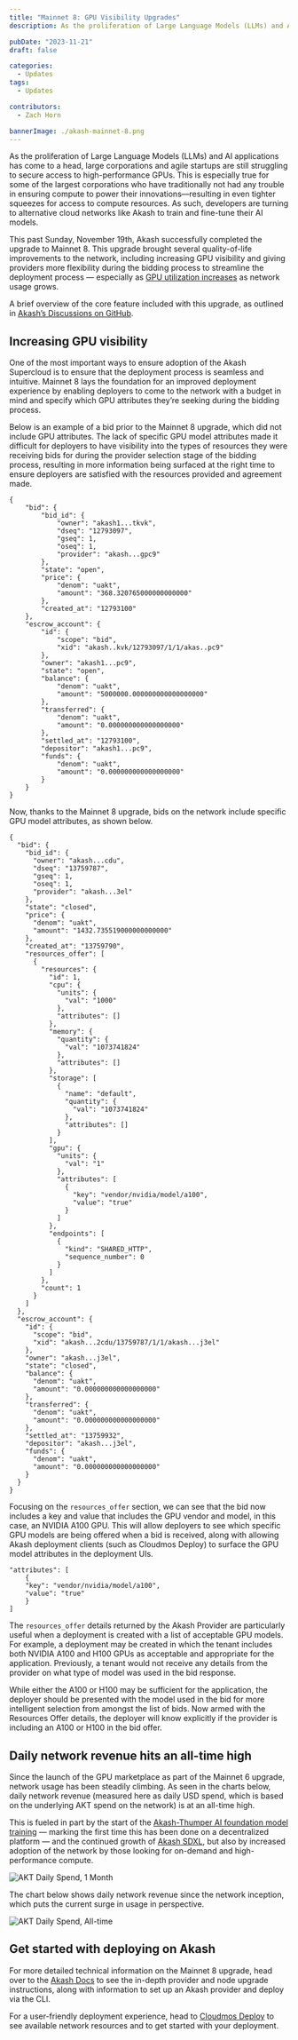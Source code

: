 ```yaml
---
title: "Mainnet 8: GPU Visibility Upgrades"
description: As the proliferation of Large Language Models (LLMs) and AI applications has come to a head, large corporations and agile startups are still struggling to secure access to high-performance GPUs.

pubDate: "2023-11-21"
draft: false

categories:
  - Updates
tags:
  - Updates

contributors:
  - Zach Horn

bannerImage: ./akash-mainnet-8.png
---
```


As the proliferation of Large Language Models (LLMs) and AI applications has come to a head, large corporations and agile startups are still struggling to secure access to high-performance GPUs. This is especially true for some of the largest corporations who have traditionally not had any trouble in ensuring compute to power their innovations––resulting in even tighter squeezes for access to compute resources. As such, developers are turning to alternative cloud networks like Akash to train and fine-tune their AI models.

This past Sunday, November 19th, Akash successfully completed the upgrade to Mainnet 8. This upgrade brought several quality-of-life improvements to the network, including increasing GPU visibility and giving providers more flexibility during the bidding process to streamline the deployment process — especially as [GPU utilization increases](https://deploy.cloudmos.io/graph/graphics-gpu) as network usage grows.

A brief overview of the core feature included with this upgrade, as outlined in [Akash’s Discussions on GitHub](https://github.com/orgs/akash-network/projects/5/views/1?pane=issue&itemId=41817276).

## Increasing GPU visibility

One of the most important ways to ensure adoption of the Akash Supercloud is to ensure that the deployment process is seamless and intuitive. Mainnet 8 lays the foundation for an improved deployment experience by enabling deployers to come to the network with a budget in mind and specify which GPU attributes they’re seeking during the bidding process.

Below is an example of a bid prior to the Mainnet 8 upgrade, which did not include GPU attributes. The lack of specific GPU model attributes made it difficult for deployers to have visibility into the types of resources they were receiving bids for during the provider selection stage of the bidding process, resulting in more information being surfaced at the right time to ensure deployers are satisfied with the resources provided and agreement made.

```
{
    "bid": {
        "bid_id": {
            "owner": "akash1...tkvk",
            "dseq": "12793097",
            "gseq": 1,
            "oseq": 1,
            "provider": "akash...gpc9"
        },
        "state": "open",
        "price": {
            "denom": "uakt",
            "amount": "368.320765000000000000"
        },
        "created_at": "12793100"
    },
    "escrow_account": {
        "id": {
            "scope": "bid",
            "xid": "akash..kvk/12793097/1/1/akas..pc9"
        },
        "owner": "akash1...pc9",
        "state": "open",
        "balance": {
            "denom": "uakt",
            "amount": "5000000.000000000000000000"
        },
        "transferred": {
            "denom": "uakt",
            "amount": "0.000000000000000000"
        },
        "settled_at": "12793100",
        "depositor": "akash1...pc9",
        "funds": {
            "denom": "uakt",
            "amount": "0.000000000000000000"
        }
    }
}
```

Now, thanks to the Mainnet 8 upgrade, bids on the network include specific GPU model attributes, as shown below.

```
{
  "bid": {
    "bid_id": {
      "owner": "akash...cdu",
      "dseq": "13759787",
      "gseq": 1,
      "oseq": 1,
      "provider": "akash...3el"
    },
    "state": "closed",
    "price": {
      "denom": "uakt",
      "amount": "1432.735519000000000000"
    },
    "created_at": "13759790",
    "resources_offer": [
      {
        "resources": {
          "id": 1,
          "cpu": {
            "units": {
              "val": "1000"
            },
            "attributes": []
          },
          "memory": {
            "quantity": {
              "val": "1073741824"
            },
            "attributes": []
          },
          "storage": [
            {
              "name": "default",
              "quantity": {
                "val": "1073741824"
              },
              "attributes": []
            }
          ],
          "gpu": {
            "units": {
              "val": "1"
            },
            "attributes": [
              {
                "key": "vendor/nvidia/model/a100",
                "value": "true"
              }
            ]
          },
          "endpoints": [
            {
              "kind": "SHARED_HTTP",
              "sequence_number": 0
            }
          ]
        },
        "count": 1
      }
    ]
  },
  "escrow_account": {
    "id": {
      "scope": "bid",
      "xid": "akash...2cdu/13759787/1/1/akash...j3el"
    },
    "owner": "akash...j3el",
    "state": "closed",
    "balance": {
      "denom": "uakt",
      "amount": "0.000000000000000000"
    },
    "transferred": {
      "denom": "uakt",
      "amount": "0.000000000000000000"
    },
    "settled_at": "13759932",
    "depositor": "akash...j3el",
    "funds": {
      "denom": "uakt",
      "amount": "0.000000000000000000"
    }
  }
}
```

Focusing on the `resources_offer` section, we can see that the bid now includes a key and value that includes the GPU vendor and model, in this case, an NVIDIA A100 GPU. This will allow deployers to see which specific GPU models are being offered when a bid is received, along with allowing Akash deployment clients (such as Cloudmos Deploy) to surface the GPU model attributes in the deployment UIs.

```
"attributes": [
    {
    "key": "vendor/nvidia/model/a100",
    "value": "true"
    }
]
```

The `resources_offer` details returned by the Akash Provider are particularly useful when a deployment is created with a list of acceptable GPU models. For example, a deployment may be created in which the tenant includes both NVIDIA A100 and H100 GPUs as acceptable and appropriate for the application. Previously, a tenant would not receive any details from the provider on what type of model was used in the bid response.

While either the A100 or H100 may be sufficient for the application, the deployer should be presented with the model used in the bid for more intelligent selection from amongst the list of bids. Now armed with the Resources Offer details, the deployer will know explicitly if the provider is including an A100 or H100 in the bid offer.

## Daily network revenue hits an all-time high

Since the launch of the GPU marketplace as part of the Mainnet 6 upgrade, network usage has been steadily climbing. As seen in the charts below, daily network revenue (measured here as daily USD spend, which is based on the underlying AKT spend on the network) is at an all-time high.

This is fueled in part by the start of the [Akash-Thumper AI foundation model training](https://github.com/orgs/akash-network/discussions/300) — marking the first time this has been done on a decentralized platform — and the continued growth of [Akash SDXL](https://sdxl.akash.network), but also by increased adoption of the network by those looking for on-demand and high-performance compute.

![AKT Daily Spend, 1 Month](./daily-spend-1-mo.png)

The chart below shows daily network revenue since the network inception, which puts the current surge in usage in perspective.

![AKT Daily Spend, All-time](./daily-spend-all-time.png)

## Get started with deploying on Akash

For more detailed technical information on the Mainnet 8 upgrade, head over to the [Akash Docs](https://akash.network/docs/akash-mainnet8-upgrade) to see the in-depth provider and node upgrade instructions, along with information to set up an Akash provider and deploy via the CLI.

For a user-friendly deployment experience, head to [Cloudmos Deploy](https://deploy.cloudmos.io/) to see available network resources and to get started with your deployment.
